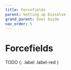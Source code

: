 ```yaml
---
title: Forcefields
parent: Setting up Dissolve
grand_parent: User Guide
nav_order: 5
---
```

# Forcefields

TODO
{: .label .label-red }
